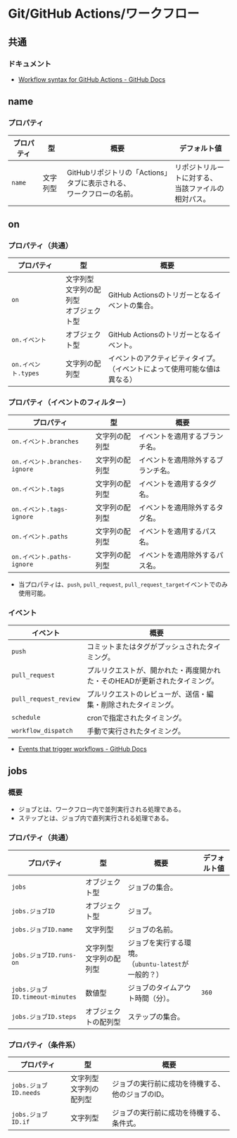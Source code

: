 # Git/GitHub Actions/ワークフロー

## 共通

### ドキュメント

- [Workflow syntax for GitHub Actions - GitHub Docs](https://docs.github.com/en/actions/using-workflows/workflow-syntax-for-github-actions)

## name

### プロパティ

| プロパティ | 型       | 概要                                                         | デフォルト値                                             |
| ---------- | -------- | ------------------------------------------------------------ | -------------------------------------------------------- |
| `name`     | 文字列型 | GitHubリポジトリの「Actions」タブに表示される、<br />ワークフローの名前。 | リポジトリルートに対する、<br />当該ファイルの相対パス。 |

## on

### プロパティ（共通）

| プロパティ          | 型                                               | 概要                                                         |
| ------------------- | ------------------------------------------------ | ------------------------------------------------------------ |
| `on`                | 文字列型<br />文字列の配列型<br />オブジェクト型 | GitHub Actionsのトリガーとなるイベントの集合。               |
| `on.イベント`       | オブジェクト型                                   | GitHub Actionsのトリガーとなるイベント。                     |
| `on.イベント.types` | 文字列の配列型                                   | イベントのアクティビティタイプ。<br />（イベントによって使用可能な値は異なる） |

### プロパティ（イベントのフィルター）

| プロパティ                    | 型             | 概要                               |
| ----------------------------- | -------------- | ---------------------------------- |
| `on.イベント.branches`        | 文字列の配列型 | イベントを適用するブランチ名。     |
| `on.イベント.branches-ignore` | 文字列の配列型 | イベントを適用除外するブランチ名。 |
| `on.イベント.tags`            | 文字列の配列型 | イベントを適用するタグ名。         |
| `on.イベント.tags-ignore`     | 文字列の配列型 | イベントを適用除外するタグ名。     |
| `on.イベント.paths`           | 文字列の配列型 | イベントを適用するパス名。         |
| `on.イベント.paths-ignore`    | 文字列の配列型 | イベントを適用除外するパス名。     |

- 当プロパティは、`push`, `pull_request`, `pull_request_target`イベントでのみ使用可能。

### イベント

| イベント              | 概要                                                         |
| --------------------- | ------------------------------------------------------------ |
| `push`                | コミットまたはタグがプッシュされたタイミング。               |
| `pull_request`        | プルリクエストが、開かれた・再度開かれた・そのHEADが更新されたタイミング。 |
| `pull_request_review` | プルリクエストのレビューが、送信・編集・削除されたタイミング。 |
| `schedule`            | cronで指定されたタイミング。                                 |
| `workflow_dispatch`   | 手動で実行されたタイミング。                                 |

- [Events that trigger workflows - GitHub Docs](https://docs.github.com/en/actions/using-workflows/events-that-trigger-workflows)

## jobs

### 概要

- ジョブとは、ワークフロー内で並列実行される処理である。
- ステップとは、ジョブ内で直列実行される処理である。

### プロパティ（共通）

| プロパティ                      | 型                           | 概要                                                      | デフォルト値 |
| ------------------------------- | ---------------------------- | --------------------------------------------------------- | ------------ |
| `jobs`                          | オブジェクト型               | ジョブの集合。                                            |              |
| `jobs.ジョブID`                 | オブジェクト型               | ジョブ。                                                  |              |
| `jobs.ジョブID.name`            | 文字列型                     | ジョブの名前。                                            |              |
| `jobs.ジョブID.runs-on`         | 文字列型<br />文字列の配列型 | ジョブを実行する環境。<br />（`ubuntu-latest`が一般的？） |              |
| `jobs.ジョブID.timeout-minutes` | 数値型                       | ジョブのタイムアウト時間（分）。                          | `360`        |
| `jobs.ジョブID.steps`           | オブジェクトの配列型         | ステップの集合。                                          |              |

### プロパティ（条件系）

| プロパティ            | 型                           | 概要                                             |
| --------------------- | ---------------------------- | ------------------------------------------------ |
| `jobs.ジョブID.needs` | 文字列型<br />文字列の配列型 | ジョブの実行前に成功を待機する、他のジョブのID。 |
| `jobs.ジョブID.if`    | 文字列型                     | ジョブの実行前に成功を待機する、条件式。         |
